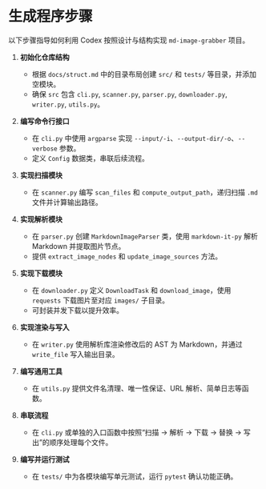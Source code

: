 # 生成程序步骤

以下步骤指导如何利用 Codex 按照设计与结构实现 `md-image-grabber` 项目。

1. **初始化仓库结构**  
   - 根据 `docs/struct.md` 中的目录布局创建 `src/` 和 `tests/` 等目录，并添加空模块。  
   - 确保 `src` 包含 `cli.py`, `scanner.py`, `parser.py`, `downloader.py`, `writer.py`, `utils.py`。

2. **编写命令行接口**  
   - 在 `cli.py` 中使用 `argparse` 实现 `--input/-i`、`--output-dir/-o`、`--verbose` 参数。  
   - 定义 `Config` 数据类，串联后续流程。

3. **实现扫描模块**  
   - 在 `scanner.py` 编写 `scan_files` 和 `compute_output_path`，递归扫描 `.md` 文件并计算输出路径。

4. **实现解析模块**  
   - 在 `parser.py` 创建 `MarkdownImageParser` 类，使用 `markdown-it-py` 解析 Markdown 并提取图片节点。  
   - 提供 `extract_image_nodes` 和 `update_image_sources` 方法。

5. **实现下载模块**  
   - 在 `downloader.py` 定义 `DownloadTask` 和 `download_image`，使用 `requests` 下载图片至对应 `images/` 子目录。  
   - 可封装并发下载以提升效率。

6. **实现渲染与写入**  
   - 在 `writer.py` 使用解析库渲染修改后的 AST 为 Markdown，并通过 `write_file` 写入输出目录。

7. **编写通用工具**  
   - 在 `utils.py` 提供文件名清理、唯一性保证、URL 解析、简单日志等函数。

8. **串联流程**  
   - 在 `cli.py` 或单独的入口函数中按照“扫描 → 解析 → 下载 → 替换 → 写出”的顺序处理每个文件。

9. **编写并运行测试**  
   - 在 `tests/` 中为各模块编写单元测试，运行 `pytest` 确认功能正确。
